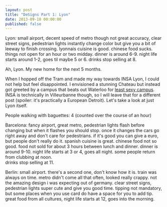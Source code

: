 ```yaml
---
layout: post
title: "DeSigns Part 1: Lyon"
date: 2013-09-18 00:00:00
published: false
---
```


Lyon:
small airport, decent speed of metro though not great accuracy, clear street 
signs, pedestrian lights instantly change color but give you a bit of leeway to 
finish crossing. lyonnais cuisine is good.  chinese food sucks.  things not open 
for an hour or two midday. dinner is around 6-9.  night life starts around 1-2, 
  goes til maybe 5 or 6. drinks stop selling at 8.

Ah, Lyon. My new home for the next 5 months.

When I hopped off the Tram and made my way towards INSA Lyon, I could not help 
but feel disappointed. I envisioned a stunning Chateau but instead got greeted 
by a campus that beats out Waterloo for [least sexy 
campus](http://thewaterloohonk.wordpress.com/2013/06/25/uwaterloo-officially-named-canadas-least-sexy-campus/).
INSA is technically in Villeurbanne though, so I will leave that for a different 
post (spoiler: it's practically a European Detroit). Let's take a look at just 
Lyon itself.

People walking with baguettes: 4 (counted over the course of an hour)


Barcelona:
fancy airport, great metro, pedestrian lights flash before changing but when it 
flashes you should stop. once it changes the cars go right away and don't care 
for pedestrians. if it's good you can give a euro, but people don't really do 
  it. spanish cuisine is great. chinese food not so good.  food not sold for 
  about 3 hours between lunch and dinner. dinner is around 9-10.  night life 
  starts at 3 or 4, goes all night. some people return from clubbing at noon.  
  drinks stop selling at 11.

Berlin:
small airport. there's a second one, don't know how it is. train was always on 
time. metro didn't come all that often, looked really crappy. not the amazing 
design i was expecting out of germany. clear street signs, pedestrian lights 
super cute and give you good time. tipping not mandatory, but some places when 
you use card do have a space for you to add tip. great food from all cultures, 
night life starts at 12, goes into the morning.

